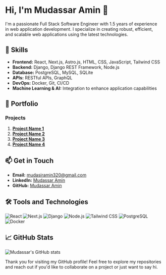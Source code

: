 # Hi, I'm Mudassar Amin 👋

I'm a passionate Full Stack Software Engineer with 1.5 years of experience in web application development. I specialize in creating robust, efficient, and scalable web applications using the latest technologies.

## 🚀 Skills

- **Frontend:** React, Next.js, Astro.js, HTML, CSS, JavaScript, Tailwind CSS
- **Backend:** Django, Django REST Framework, Node.js
- **Database:** PostgreSQL, MySQL, SQLite
- **APIs:** RESTful APIs, GraphQL
- **DevOps:** Docker, Git, CI/CD
- **Machine Learning & AI:** Integration to enhance application capabilities

## 📂 Portfolio

### Projects

1. [**Project Name 1**](https://github.com/MudassarAmin/project-name-1)
2. [**Project Name 2**](https://github.com/MudassarAmin/project-name-2)
3. [**Project Name 3**](https://github.com/MudassarAmin/project-name-3)
4. [**Project Name 4**](https://github.com/MudassarAmin/project-name-4)

## 📫 Get in Touch

- **Email:** mudasiramin320@gmail.com
- **LinkedIn:** [Mudassar Amin](https://www.linkedin.com/in/mudassar-amin/)
- **GitHub:** [Mudassar Amin](https://github.com/mudasir45)

## 🛠 Tools and Technologies

![React](https://img.shields.io/badge/React-20232A?style=for-the-badge&logo=react&logoColor=61DAFB)
![Next.js](https://img.shields.io/badge/Next.js-000000?style=for-the-badge&logo=nextdotjs&logoColor=white)
![Django](https://img.shields.io/badge/Django-092E20?style=for-the-badge&logo=django&logoColor=white)
![Node.js](https://img.shields.io/badge/Node.js-43853D?style=for-the-badge&logo=node-dot-js&logoColor=white)
![Tailwind CSS](https://img.shields.io/badge/Tailwind_CSS-38B2AC?style=for-the-badge&logo=tailwind-css&logoColor=white)
![PostgreSQL](https://img.shields.io/badge/PostgreSQL-336791?style=for-the-badge&logo=postgresql&logoColor=white)
![Docker](https://img.shields.io/badge/Docker-2496ED?style=for-the-badge&logo=docker&logoColor=white)

## 📈 GitHub Stats

![Mudassar's GitHub stats](https://github-readme-stats.vercel.app/api?username=MudassarAmin&show_icons=true&theme=radical)

Thank you for visiting my GitHub profile! Feel free to explore my repositories and reach out if you'd like to collaborate on a project or just want to say hi.

